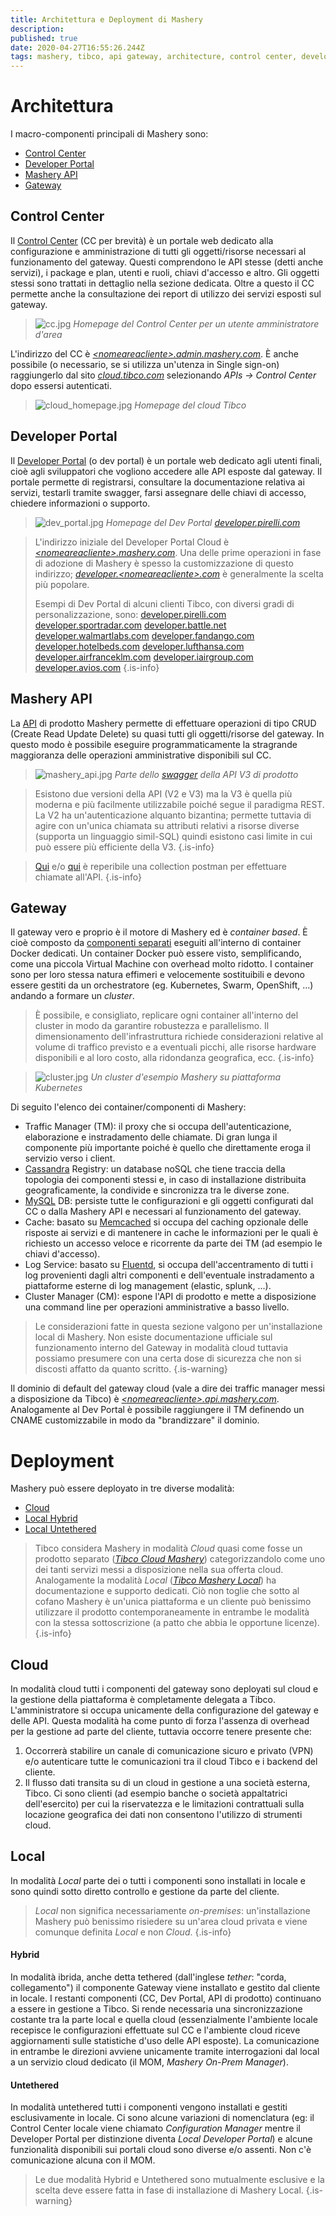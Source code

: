 ```yaml
---
title: Architettura e Deployment di Mashery
description: 
published: true
date: 2020-04-27T16:55:26.244Z
tags: mashery, tibco, api gateway, architecture, control center, developer portal
---
```


# Architettura
I macro-componenti principali di Mashery sono:
- [Control Center](#control-center)
- [Developer Portal](#developer-portal)
- [Mashery API](#mashery-api)
- [Gateway](#gateway)

## Control Center
Il [Control Center](http://docs.mashery.com/gettingstarted/GUID-84038256-96F8-47F2-AD86-8EEC424F7BB6.html) (CC per brevità) è un portale web dedicato alla configurazione e amministrazione di tutti gli oggetti/risorse necessari al funzionamento del gateway. Questi comprendono le API stesse (detti anche servizi), i package e plan, utenti e ruoli, chiavi d'accesso e altro. Gli oggetti stessi sono trattati in dettaglio nella sezione dedicata. Oltre a questo il CC permette anche la consultazione dei report di utilizzo dei servizi esposti sul gateway.

>![cc.jpg](/mashery/cc.jpg)
> *Homepage del Control Center per un utente amministratore d'area*

L'indirizzo del CC è [*\<nomeareacliente\>.admin.mashery.com*](http://www.blankwebsite.com/). È anche possibile (o necessario, se si utilizza un'utenza in Single sign-on) raggiungerlo dal sito [*cloud.tibco.com*](https://cloud.tibco.com/) selezionando *APIs → Control Center* dopo essersi autenticati.

>![cloud_homepage.jpg](/mashery/cloud_homepage.jpg)
> *Homepage del cloud Tibco*

## Developer Portal
Il [Developer Portal](http://docs.mashery.com/manage/GUID-FFE293BA-7DD7-4A3A-9257-3580013733BB.html) (o dev portal) è un portale web dedicato agli utenti finali, cioè agli sviluppatori che vogliono accedere alle API esposte dal gateway. Il portale permette di registrarsi, consultare la documentazione relativa ai servizi, testarli tramite swagger, farsi assegnare delle chiavi di accesso, chiedere informazioni o supporto.

>![dev_portal.jpg](/mashery/dev_portal.jpg)
> *Homepage del Dev Portal [developer.pirelli.com](https://developer.pirelli.com/)*

>L'indirizzo iniziale del Developer Portal Cloud è [*\<nomeareacliente\>.mashery.com*](http://www.blankwebsite.com/). Una delle prime operazioni in fase di adozione di Mashery è spesso la customizzazione di questo indirizzo; [*developer.\<nomeareacliente\>.com*](http://www.blankwebsite.com/) è generalmente la scelta più popolare.
>
>Esempi di Dev Portal di alcuni clienti Tibco, con diversi gradi di personalizzazione, sono:
> [developer.pirelli.com](https://developer.pirelli.com/)
> [developer.sportradar.com](https://developer.sportradar.com/)
> [developer.battle.net](https://developer.battle.net/)
> [developer.walmartlabs.com](https://developer.walmartlabs.com/)
> [developer.fandango.com](https://developer.fandango.com/)
> [developer.hotelbeds.com](https://developer.hotelbeds.com/)
> [developer.lufthansa.com](https://developer.lufthansa.com/)
> [developer.airfranceklm.com](https://developer.airfranceklm.com/)
> [developer.iairgroup.com](https://developer.iairgroup.com/)
> [developer.avios.com](https://developer.avios.com/)
{.is-info}


## Mashery API
La [API](https://developer.mashery.com/docs/read/mashery_api) di prodotto Mashery permette di effettuare operazioni di tipo CRUD (Create Read Update Delete) su quasi tutti gli oggetti/risorse del gateway. In questo modo è possibile eseguire programmaticamente la stragrande maggioranza delle operazioni amministrative disponibili sul CC.

>![mashery_api.jpg](/mashery/mashery_api.jpg)
> *Parte dello [swagger](https://developer.mashery.com/io-docs) della API V3 di prodotto*

> Esistono due versioni della API (V2 e V3) ma la V3 è quella più moderna e più facilmente utilizzabile poiché segue il paradigma REST. La V2 ha un'autenticazione alquanto bizantina; permette tuttavia di agire con un'unica chiamata su attributi relativi a risorse diverse (supporta un linguaggio simil-SQL) quindi esistono casi limite in cui può essere più efficiente della V3.
{.is-info}

>[Qui](https://documenter.getpostman.com/view/4885521/RzfcKqGJ?version=latest) e/o [qui](/mashery/mashery_api.postman_collection.json) è reperibile una collection postman per effettuare chiamate all'API.
{.is-info}

## Gateway
Il gateway vero e proprio è il motore di Mashery ed è *container based*. È cioè composto da [componenti separati](https://docs.tibco.com/pub/mash-local/5.3.0/doc/html/GUID-B454FA7F-9A50-488D-AF3C-0DD15E83C7EB.html) eseguiti all'interno di container Docker dedicati. Un container Docker può essere visto, semplificando, come una piccola Virtual Machine con overhead molto ridotto. I container sono per loro stessa natura effimeri e velocemente sostituibili e devono essere gestiti da un orchestratore (eg. Kubernetes, Swarm, OpenShift, ...) andando a formare un *cluster*. 
> È possibile, e consigliato, replicare ogni container all'interno del cluster in modo da garantire robustezza e parallelismo. Il dimensionamento dell'infrastruttura richiede considerazioni relative al volume di traffico previsto e a eventuali picchi, alle risorse hardware disponibili e al loro costo, alla ridondanza geografica, ecc.
{.is-info}

>![cluster.jpg](/mashery/cluster.jpg)
> *Un cluster d'esempio Mashery su piattaforma Kubernetes*

Di seguito l'elenco dei container/componenti di Mashery:

- Traffic Manager (TM): il proxy che si occupa dell'autenticazione, elaborazione e instradamento delle chiamate. Di gran lunga il componente più importante poiché è quello che direttamente eroga il servizio verso i client.
- [Cassandra](http://cassandra.apache.org/) Registry: un database noSQL che tiene traccia della topologia dei componenti stessi e, in caso di installazione distribuita geograficamente, la condivide e sincronizza tra le diverse zone.
- [MySQL](https://www.mysql.com/) DB: persiste tutte le configurazioni e gli oggetti configurati dal CC o dalla Mashery API e necessari al funzionamento del gateway.
- Cache: basato su [Memcached](https://memcached.org/) si occupa del caching opzionale delle risposte ai servizi e di mantenere in cache le informazioni per le quali è richiesto un accesso veloce e ricorrente da parte dei TM (ad esempio le chiavi d'accesso).
- Log Service: basato su [Fluentd](https://www.fluentd.org/), si occupa dell'accentramento di tutti i log provenienti dagli altri componenti e dell'eventuale instradamento a piattaforme esterne di log management (elastic, splunk, ...).
- Cluster Manager (CM): espone l'API di prodotto e mette a disposizione una command line per operazioni amministrative a basso livello.

> Le considerazioni fatte in questa sezione valgono per un'installazione local di Mashery. Non esiste documentazione ufficiale sul funzionamento interno del Gateway in modalità cloud tuttavia possiamo presumere con una certa dose di sicurezza che non si discosti affatto da quanto scritto.
{.is-warning}


Il dominio di default del gateway cloud (vale a dire dei traffic manager messi a disposizione da Tibco) è [*\<nomeareacliente\>.api.mashery.com*](http://www.blankwebsite.com/). Analogamente al Dev Portal è possibile raggiungere il TM definendo un CNAME customizzabile in modo da "brandizzare" il dominio.

# Deployment
Mashery può essere deployato in tre diverse modalità: 
- [Cloud](#cloud)
- [Local Hybrid](#hybrid)
- [Local Untethered](#untethered)

> Tibco considera Mashery in modalità *Cloud* quasi come fosse un prodotto separato ([*Tibco Cloud Mashery*](https://docs.tibco.com/products/tibco-cloud-mashery)) categorizzandolo come uno dei tanti servizi messi a disposizione nella sua offerta cloud. Analogamente la modalità *Local* ([*Tibco Mashery Local*](https://docs.tibco.com/products/tibco-mashery-local-5-3-0)) ha documentazione e supporto dedicati. Ciò non toglie che sotto al cofano Mashery è un'unica piattaforma e un cliente può benissimo utilizzare il prodotto contemporaneamente in entrambe le modalità con la stessa sottoscrizione (a patto che abbia le opportune licenze).
{.is-info}


## Cloud
In modalità cloud tutti i componenti del gateway sono deployati sul cloud e la gestione della piattaforma è completamente delegata a Tibco. L'amministratore si occupa unicamente della configurazione del gateway e delle API.
Questa modalità ha come punto di forza l'assenza di overhead per la gestione ad parte del cliente, tuttavia occorre tenere presente che:

1. Occorrerà stabilire un canale di comunicazione sicuro e privato (VPN) e/o autenticare tutte le comunicazioni tra il cloud Tibco e i backend del cliente.
2. Il flusso dati transita su di un cloud in gestione a una società esterna, Tibco. Ci sono clienti (ad esempio banche o società appaltatrici dell'esercito) per cui la riservatezza e le limitazioni contrattuali sulla locazione geografica dei dati non consentono l'utilizzo di strumenti cloud.

## Local 
In modalità *Local* parte dei o tutti i componenti sono installati in locale e sono quindi sotto diretto controllo e gestione da parte del cliente.
> *Local* non significa necessariamente *on-premises*: un'installazione Mashery può benissimo risiedere su un'area cloud privata e viene comunque definita *Local* e non *Cloud*.
{.is-info}


#### Hybrid
In modalità ibrida, anche detta tethered (dall'inglese *tether*: "corda, collegamento") il componente Gateway viene installato e gestito dal cliente in locale. 
I restanti componenti (CC, Dev Portal, API di prodotto) continuano a essere in gestione a Tibco. Si rende necessaria una sincronizzazione costante tra la parte local e quella cloud (essenzialmente l'ambiente locale recepisce le configurazioni effettuate sul CC e l'ambiente cloud riceve aggiornamenti sulle statistiche d'uso delle API esposte). La comunicazione in entrambe le direzioni avviene unicamente tramite interrogazioni dal local a un servizio cloud dedicato (il MOM, *Mashery On-Prem Manager*).

#### Untethered
In modalità untethered tutti i componenti vengono installati e gestiti esclusivamente in locale. Ci sono alcune variazioni di nomenclatura (eg: il Control Center locale viene chiamato *Configuration Manager* mentre il Developer Portal per distinzione diventa *Local Developer Portal*) e alcune funzionalità disponibili sui portali cloud sono diverse e/o assenti. Non c'è comunicazione alcuna con il MOM.

> Le due modalità Hybrid e Untethered sono mutualmente esclusive e la scelta deve essere fatta in fase di installazione di Mashery Local.
{.is-warning}

